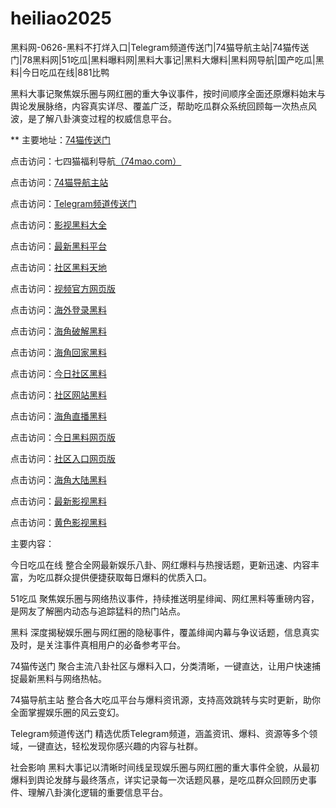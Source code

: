 # heiliao2025
黑料网-0626-黑料不打烊入口|Telegram频道传送门|74猫导航主站|74猫传送门|78黑料网|51吃瓜|黑料曝料网|黑料大事记|黑料大爆料|黑料网导航|国产吃瓜|黑料|今日吃瓜在线|881比鸭

黑料大事记聚焦娱乐圈与网红圈的重大争议事件，按时间顺序全面还原爆料始末与舆论发展脉络，内容真实详尽、覆盖广泛，帮助吃瓜群众系统回顾每一次热点风波，是了解八卦演变过程的权威信息平台。

** 主要地址：<a href="https://74mao.com/">74猫传送门</a>

点击访问：七四猫福利导航<a href="https://74mao.com/">（74mao.com）</a>

点击访问：<a href="https://74mao.com/">74猫导航主站</a>

点击访问：<a href="https://74mao.com/">Telegram频道传送门</a>

点击访问：<a href="https://hj-696.pages.dev/">影视黑料大全</a>  

点击访问：<a href="https://hj-697.pages.dev/">最新黑料平台</a>  

点击访问：<a href="https://hj-1027.pages.dev/">社区黑料天地</a>  

点击访问：<a href="https://hj-1028.pages.dev/">视频官方网页版</a>  

点击访问：<a href="https://hj-1029.pages.dev/">海外登录黑料</a>  

点击访问：<a href="https://hj-1035.pages.dev/">海角破解黑料</a>  

点击访问：<a href="https://hj-1036.pages.dev/">海角回家黑料</a>  

点击访问：<a href="https://hj-1037.pages.dev/">今日社区黑料</a>  

点击访问：<a href="https://hj-1038.pages.dev/">社区网站黑料</a>  

点击访问：<a href="https://hj-1039.pages.dev/">海角直播黑料</a>  

点击访问：<a href="https://hj-1040.pages.dev/">今日黑料网页版</a>  

点击访问：<a href="https://hj-1041.pages.dev/">社区入口网页版</a>  

点击访问：<a href="https://hj-1042.pages.dev/">海角大陆黑料</a>  

点击访问：<a href="https://hj-698.pages.dev/">最新影视黑料</a>  

点击访问：<a href="https://hj-699.pages.dev/">黄色影视黑料</a>  

主要内容：

今日吃瓜在线
整合全网最新娱乐八卦、网红爆料与热搜话题，更新迅速、内容丰富，为吃瓜群众提供便捷获取每日爆料的优质入口。

51吃瓜
聚焦娱乐圈与网络热议事件，持续推送明星绯闻、网红黑料等重磅内容，是网友了解圈内动态与追踪猛料的热门站点。

黑料
深度揭秘娱乐圈与网红圈的隐秘事件，覆盖绯闻内幕与争议话题，信息真实及时，是关注事件真相用户的必备参考平台。

74猫传送门
聚合主流八卦社区与爆料入口，分类清晰，一键直达，让用户快速捕捉最新黑料与网络热帖。

74猫导航主站
整合各大吃瓜平台与爆料资讯源，支持高效跳转与实时更新，助你全面掌握娱乐圈的风云变幻。

Telegram频道传送门
精选优质Telegram频道，涵盖资讯、爆料、资源等多个领域，一键直达，轻松发现你感兴趣的内容与社群。

社会影响
黑料大事记以清晰时间线呈现娱乐圈与网红圈的重大事件全貌，从最初爆料到舆论发酵与最终落点，详实记录每一次话题风暴，是吃瓜群众回顾历史事件、理解八卦演化逻辑的重要信息平台。

<span style="display:none;">[Canonical link](）</span>
